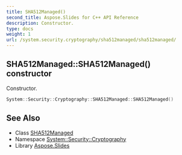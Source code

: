 ```yaml
---
title: SHA512Managed()
second_title: Aspose.Slides for C++ API Reference
description: Constructor.
type: docs
weight: 1
url: /system.security.cryptography/sha512managed/sha512managed/
---
```

## SHA512Managed::SHA512Managed() constructor


Constructor.

```cpp
System::Security::Cryptography::SHA512Managed::SHA512Managed()
```

## See Also

* Class [SHA512Managed](../)
* Namespace [System::Security::Cryptography](../../)
* Library [Aspose.Slides](../../../)